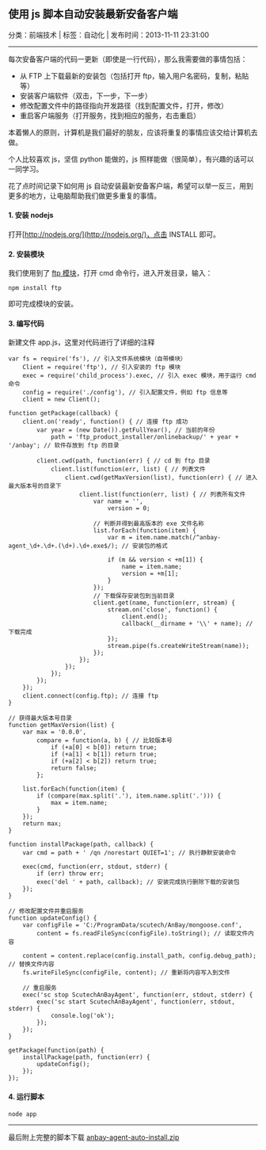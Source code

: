 ## 使用 js 脚本自动安装最新安备客户端

分类：前端技术 | 标签：自动化 | 发布时间：2013-11-11 23:31:00

___

每次安备客户端的代码一更新（即使是一行代码），那么我需要做的事情包括：

* 从 FTP 上下载最新的安装包（包括打开 ftp，输入用户名密码，复制，粘贴等）
* 安装客户端软件（双击，下一步，下一步）
* 修改配置文件中的路径指向开发路径（找到配置文件，打开，修改）
* 重启客户端服务（打开服务，找到相应的服务，右击重启）

本着懒人的原则，计算机是我们最好的朋友，应该将重复的事情应该交给计算机去做。

个人比较喜欢 js，坚信 python 能做的，js 照样能做（很简单），有兴趣的话可以一同学习。

花了点时间记录下如何用 js 自动安装最新安备客户端，希望可以举一反三，用到更多的地方，让电脑帮助我们做更多重复的事情。

#### 1. 安装 nodejs

打开[http://nodejs.org/](http://nodejs.org/)，点击 INSTALL 即可。

#### 2. 安装模块

我们使用到了 [ftp 模块](https://github.com/mscdex/node-ftp)，打开 cmd 命令行，进入开发目录，输入：

	npm install ftp
	
即可完成模块的安装。

#### 3. 编写代码

新建文件 app.js，这里对代码进行了详细的注释

	var fs = require('fs'), // 引入文件系统模块（自带模块）
		Client = require('ftp'), // 引入安装的 ftp 模块
		exec = require('child_process').exec, // 引入 exec 模块，用于运行 cmd 命令
		config = require('./config'), // 引入配置文件，例如 ftp 信息等
		client = new Client();
			
	function getPackage(callback) {
		client.on('ready', function() { // 连接 ftp 成功
			var year = (new Date()).getFullYear(), // 当前的年份
				path = 'ftp_product_installer/onlinebackup/' + year + '/anbay'; // 软件存放到 ftp 的目录
			
			client.cwd(path, function(err) { // cd 到 ftp 目录
				client.list(function(err, list) { // 列表文件
					client.cwd(getMaxVersion(list), function(err) { // 进入最大版本号的目录下
						client.list(function(err, list) { // 列表所有文件
							var name = '',
								version = 0;
								
							// 判断并得到最高版本的 exe 文件名称
							list.forEach(function(item) {
								var m = item.name.match(/^anbay-agent_\d+.\d+.(\d+).\d+.exe$/); // 安装包的格式
								
								if (m && version < +m[1]) {
									name = item.name;
									version = +m[1];
								}
							});
							// 下载保存安装包到当前目录
							client.get(name, function(err, stream) {
								stream.on('close', function() {
									client.end();
									callback(__dirname + '\\' + name); // 下载完成
								});
								stream.pipe(fs.createWriteStream(name));
							});
						});
					});
				});
			});
		});
		client.connect(config.ftp); // 连接 ftp
	}
	
	// 获得最大版本号目录
	function getMaxVersion(list) {
		var max = '0.0.0',
			compare = function(a, b) { // 比较版本号
				if (+a[0] < b[0]) return true;
				if (+a[1] < b[1]) return true;
				if (+a[2] < b[2]) return true;
				return false;
			};
			
		list.forEach(function(item) {
			if (compare(max.split('.'), item.name.split('.'))) {
				max = item.name;
			}
		});
		return max;
	}
	
	function installPackage(path, callback) {
		var cmd = path + ' /qn /norestart QUIET=1'; // 执行静默安装命令
	
		exec(cmd, function(err, stdout, stderr) {
			if (err) throw err;
			exec('del ' + path, callback); // 安装完成执行删除下载的安装包
		});
	}
	
	// 修改配置文件并重启服务
	function updateConfig() {
		var configFile = 'C:/ProgramData/scutech/AnBay/mongoose.conf',
			content = fs.readFileSync(configFile).toString(); // 读取文件内容
		
		content = content.replace(config.install_path, config.debug_path); // 替换文件内容
		fs.writeFileSync(configFile, content); // 重新将内容写入到文件
		
		// 重启服务
		exec('sc stop ScutechAnBayAgent', function(err, stdout, stderr) {
			exec('sc start ScutechAnBayAgent', function(err, stdout, stderr) {
				console.log('ok');
			});
		});
	}
	
	getPackage(function(path) {
		installPackage(path, function(err) {
			updateConfig();
		});
	});
	
#### 4. 运行脚本

	node app
	
___

最后附上完整的脚本下载 [anbay-agent-auto-install.zip](/posts/2013/11/11/anbay-agent-auto-install.zip)
